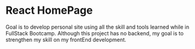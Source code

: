 # React HomePage

Goal is to develop personal site using all the skill and tools learned while in FullStack Bootcamp. Although this project has no backend, my goal is to strengthen my skill on my frontEnd development.